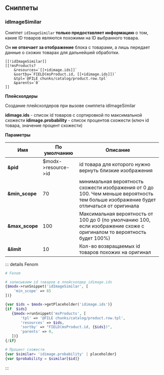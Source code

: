 ## Сниппеты


### idImageSimilar

Сниппет `idImageSimilar` **только предоставляет информацию** о том, какие ID товаров являются похожими на ID выбранного товара.

Он **не отвечает за отображение** блока с товарами, а лишь передает данные о схожих товарах для дальнейшей обработки.

```shell
[[!idImageSimilar]]
[[!msProducts?
    &resources=`[[+idimage.ids]]`
    &sortby=`FIELD(msProduct.id, [[+idimage.ids]])`
    &tpl=`@FILE chunks/catalog/product.row.tpl`
    &parents=`0`
]]
```

**Плейсхолдеры**

Создание плейсхолдеров при вызове сниппета idImageSimilar

**idimage.ids** - список id товаров с сортировкой по максимальной схожести
**idimage.probability** - список процентов схожести (ключ id товара, значение процент схожести)

**Параметры**

| Имя            | По умолчанию        | Описание                                                                                                                              |
|----------------|---------------------|---------------------------------------------------------------------------------------------------------------------------------------|
| **&pid**       | $modx->resource->id | id товара для которого нужно вернуть близкие изображения                                                                              |
| **&min_scope** | 70                  | минимальная вероятность схожести изображения от 0 до 100. Чем меньше вероятность тем больше изображение будет отличаться от оригинала |
| **&max_scope** | 100                 | Максимальная вероятность от 100 до 0 (по умолчанию 100, если изображение схоже с оригиналом то вероятность будет 100%)                |
| **&limit**     | 10                  | Кол-во возвращаемых id товаров похожих на оригинал                                                                                    |

::: details Fenom

```php
# Fenom

# записываем id товаров в плейсхолдер idimage.ids
{$modx->runSnippet('idImageSimilar', [
    'min_scope' => 65
])}

{var $ids = $modx->getPlaceholder('idimage.ids')}
{if  $ids}
   {$modx->runSnippet('msProducts', [
       'tpl' => '@FILE chunks/catalog/product.row.tpl',
       'resources' => $ids,
       'sortby' => "FIELD(msProduct.id, {$ids})",
       'parents' => 0,
   ])}
{/if}

```

```php
# Процент схожести
{var $similar= 'idimage.probability' | placeholder}
{var $probability = $similar[$id]}
```

:::
